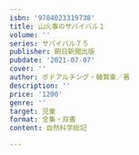 ```yaml
---
isbn: '9784023319738'
title: 山火事のサバイバル１
volume: ''
series: サバイバル７５
publisher: 朝日新聞出版
pubdate: '2021-07-07'
cover: ''
author: ポドアルチング・韓賢東／著
description: ''
price: '1200'
genre: ''
target: 児童
format: 全集・双書
content: 自然科学総記

---
```

